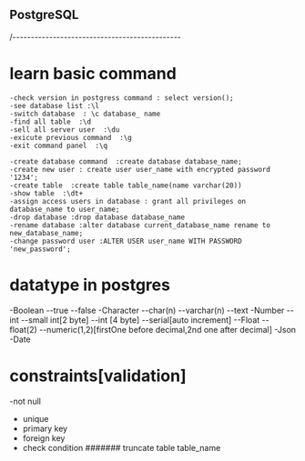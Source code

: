
## PostgreSQL
/----------------------------------------------
# learn basic command
    -check version in postgress command : select version();
    -see database list :\l
    -switch database  : \c database_ name 
    -find all table  :\d 
    -sell all server user  :\du 
    -exicute previous command  :\g 
    -exit command panel  :\q 
 
    -create database command  :create database database_name; 
    -create new user : create user user_name with encrypted password '1234'; 
    -create table  :create table table_name(name varchar(20)) 
    -show table  :\dt+ 
    -assign access users in database : grant all privileges on database_name to user_name; 
    -drop database :drop database database_name 
    -rename database :alter database current_database_name rename to new_database_name; 
    -change password user :ALTER USER user_name WITH PASSWORD 'new_password'; 
   # datatype in postgres
   -Boolean
     --true
     --false
   -Character
     --char(n)
     --varchar(n)
     --text
   -Number
     --int
       --small int[2 byte]
       --int [4 byte]
       --serial[auto increment]
     --Float
       --float(2)
       --numeric(1,2)[firstOne before decimal,2nd one after decimal]
   -Json
   -Date


 # constraints[validation]
  -not null
  - unique
  - primary key
  - foreign key
  - check condition
#######
truncate table table_name


  